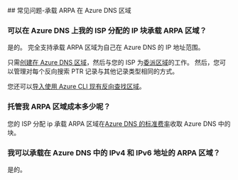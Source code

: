 <BR> 
## <a name="faq---hosting-your-arpa-zone-in-azure-dns"></a>常见问题-承载 ARPA 在 Azure DNS 区域

### <a name="can-i-host-arpa-zones-for-my-isp-assigned-ip-blocks-on-azure-dns"></a>可以在 Azure DNS 上我的 ISP 分配的 IP 块承载 ARPA 区域？
是的。 完全支持承载 ARPA 区域为自己在 Azure DNS 的 IP 地址范围。

只需[创建在 Azure DNS 区域](dns-getstarted-create-dnszone.md)，然后与您的 ISP 为[委派区域](dns-domain-delegation.md)的工作。  然后，您可以管理对每个反向搜索 PTR 记录与其他记录类型相同的方式。

您还可以[导入使用 Azure CLI 现有反向查找区域](dns-import-export.md)。

### <a name="how-much-does-hosting-my-arpa-zone-cost"></a>托管我 ARPA 区域成本多少呢？
您的 ISP 分配 ip 承载 ARPA 区域在[Azure DNS 的标准费率](https://azure.microsoft.com/pricing/details/dns/)收取 Azure DNS 中的块。

### <a name="can-i-host-arpa-zones-for-both-ipv4-and-ipv6-addresses-in-azure-dns"></a>我可以承载在 Azure DNS 中的 IPv4 和 IPv6 地址的 ARPA 区域？
是的。